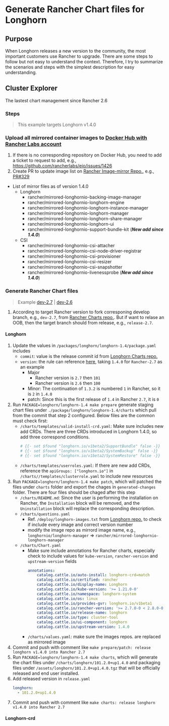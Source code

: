 # Generate Rancher Chart files for Longhorn

## Purpose
When Longhorn releases a new version to the community, the most important customers use Rancher to upgrade. There are some steps to follow but not easy to understand the context. Therefore, I try to summarize the scenarios and steps with the simplest description for easy understanding.

## Cluster Explorer
The lastest chart management since Rancher 2.6

### Steps
 > This example targets Longhorn v1.4.0
### Upload all mirrored container images to [Docker Hub with Rancher Labs account](https://hub.docker.com/u/rancher) 
 1. If there is no corresponding repository on Docker Hub, you need to add a ticket to request to add, e.g., https://github.com/rancherlabs/eio/issues/1426
 2. Create PR to update image list on [Rancher Image-mirror Repo.](https://github.com/rancher/image-mirror/blob/master/images-list), e.g., [PR#329](https://github.com/rancher/image-mirror/pull/329)
 - List of mirror files as of version 1.4.0
    - Longhorn 
        - rancher/mirrored-longhornio-backing-image-manager
        - rancher/mirrored-longhornio-longhorn-engine
        - rancher/mirrored-longhornio-longhorn-instance-manager
        - rancher/mirrored-longhornio-longhorn-manager
        - rancher/mirrored-longhornio-longhorn-share-manager
        - rancher/mirrored-longhornio-longhorn-ui
        - rancher/mirrored-longhornio-support-bundle-kit (***New add since 1.4.0***)
    - CSI
        - rancher/mirrored-longhornio-csi-attacher
        - rancher/mirrored-longhornio-csi-node-driver-registrar
        - rancher/mirrored-longhornio-csi-provisioner
        - rancher/mirrored-longhornio-csi-resizer
        - rancher/mirrored-longhornio-csi-snapshotter
        - rancher/mirrored-longhornio-livenessprobe (***New add since 1.4.0***)
### Generate Rancher Chart files
 > Example [dev-2.7](https://github.com/rancher/charts/pull/2304) | [dev-2.6](https://github.com/rancher/charts/pull/2305)
 1. According to target Rancher version to fork corresponing develop branch, e.g., `dev-2.7`, from [Rancher Charts repo.](https://github.com/rancher/charts). But if want to relase an OOB, then the target branch should from release, e.g., `release-2.7`.
 #### Longhorn
 1. Update the values in `/packages/longhorn/longhorn-1.4/package.yaml` includes
    - `commit`: value is the release commit id from [Longhorn Charts repo.](https://github.com/longhorn/charts)
    - `version`: the rule can reference [here](https://github.com/rancher/charts/pull/1428#issuecomment-915892789), taking `1.4.0` for `Rancher-2.7` as an example
        - Major
            - Rancher version is `2.7` then `101`
            - Rancher version is `2.6` then `100`
        - Minor: The continuation of `1.3.2` is numbered `1` in Rancher, so it is `2` in `1.4.0`
        - patch: Since this is the first release of `1.4` in Rancher `2.7`, it is `0`
2. Run `PACKAGE=longhorn/longhorn-1.4 make prepare` generate staging chart files under `./package/longhorn/longhorn-1.4/charts` which pull from the commit that step 2 configured. Below files are the common must check first:
    - `/charts/templates/valid-install-crd.yaml`: Make sure includes new add CRDs. There are three CRDs introduced in Longhorn 1.4.0, so add three correspond conditions.
        ```yaml
        # {{- set $found "longhorn.io/v1beta2/SupportBundle" false -}}
        # {{- set $found "longhorn.io/v1beta2/SystemBackup" false -}}
        # {{- set $found "longhorn.io/v1beta2/SystemRestore" false -}}
        ```
    - `/charts/templates/userroles.yaml`: If there are new add CRDs, reference the `apiGroups: ["longhorn.io"]` in `/charts//templates/clusterrole.yaml` to include new resources
3. Run `PACKAGE=longhorn/longhorn-1.4 make patch`, which will patched the files under `charts` folder and export the chages in `generated-changes` folder. There are four files should be chaged after this step
    - `/charts/README.md`: Since the user is performing the installation on Rancher, the `Installation` block will be removed, and the `Uninstallation` block will replace the corresponding description. 
    - `/charts/questions.yaml`
        - Ref. `/deploy/longhorn-images.txt` from [Longhorn repo.](https://github.com/longhorn/longhorn/blob/master/deploy/longhorn-images.txt) to check if include every image and correct version number
        - modify the image repo as mirrord image name, e.g., `longhornio/longhorn-manager` => `rancher/mirrored-longhornio-longhorn-manager`
    - `/charts/Chart.yaml`
        - Make sure include annotations for Rancher charts, especially check to include values ​​for `kube-version`, `rancher-version` and `upstream-version` fields
            ```yaml
            annotations:
                catalog.cattle.io/auto-install: longhorn-crd=match
                catalog.cattle.io/certified: rancher
                catalog.cattle.io/display-name: Longhorn
                catalog.cattle.io/kube-version: '>= 1.21.0-0'
                catalog.cattle.io/namespace: longhorn-system
                catalog.cattle.io/os: linux
                catalog.cattle.io/provides-gvr: longhorn.io/v1beta1
                catalog.cattle.io/rancher-version: '>= 2.7.0-0 < 2.8.0-0'
                catalog.cattle.io/release-name: longhorn
                catalog.cattle.io/type: cluster-tool
                catalog.cattle.io/ui-component: longhorn
                catalog.cattle.io/upstream-version: 1.4.0
            ```
        - `/charts/values.yaml`: make sure the images repos. are replaced as mirrored image
4. Commit and push with comment like `make prepare/patch: release longhorn v1.4.0 into Rancher 2.7 `
5. Run `PACKAGE=longhorn/longhorn-1.4 make charts`, which will generate the chart files under `/charts/longhorn/101.2.0+up1.4.0` and packaging files under `/assets/longhorn/101.2.0+up1.4.0.tgz` that will be officially released and end user installed.
6. Add released version in `release.yaml`
    ```yaml
    longhorn:
      - 101.2.0+up1.4.0
    ```
7. Commit and push with comment like `make charts: release longhorn v1.4.0 into Rancher 2.7 `

#### Longhorn-crd